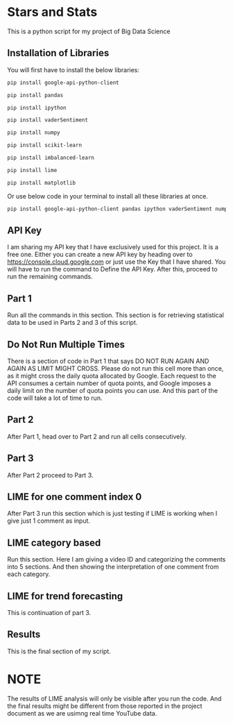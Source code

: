 # Stars and Stats

This is a python script for my project of Big Data Science

## Installation of Libraries

You will first have to install the below libraries:

```bash
pip install google-api-python-client
```
```bash
pip install pandas
```
```bash
pip install ipython
```
```bash
pip install vaderSentiment
```
```bash
pip install numpy
```
```bash
pip install scikit-learn
```
```bash
pip install imbalanced-learn
```
```bash
pip install lime
```
```bash
pip install matplotlib
```
Or use below code in your terminal to install all these libraries at once.

```bash
pip install google-api-python-client pandas ipython vaderSentiment numpy scikit-learn imbalanced-learn lime matplotlib
```

## API Key
I am sharing my API key that I have exclusively used for this project. It is a free one. Either you can create a new API key by heading over to https://console.cloud.google.com or just use the Key that I have shared. You will have to run the command to Define the API Key. After this, proceed to run the remaining commands.

## Part 1

Run all the commands in this section. This section is for retrieving statistical data to be used in Parts 2 and 3 of this script.

## Do Not Run Multiple Times
There is a section of code in Part 1 that says DO NOT RUN AGAIN AND AGAIN AS LIMIT MIGHT CROSS. Please do not run this cell more than once, as it might cross the daily quota allocated by Google. Each request to the API consumes a certain number of quota points, and Google imposes a daily limit on the number of quota points you can use. And this part of the code will take a lot of time to run.

## Part 2

After Part 1, head over to Part 2 and run all cells consecutively.

## Part 3
After Part 2 proceed to Part 3.

## LIME for one comment index 0
After Part 3 run this section which is just testing if LIME is working when I give just 1 comment as input.

## LIME category based
Run this section. Here I am giving a video ID and categorizing the comments into 5 sections. And then showing the interpretation of one comment from each category.

## LIME for trend forecasting
This is continuation of part 3.

## Results
This is the final section of my script.

# NOTE
The results of LIME analysis will only be visible after you run the code. And the final results might be different from those reported in the project document as we are usimng real time YouTube data.
